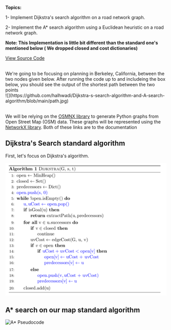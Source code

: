 <b>Topics:</b>

1- Implement Dijkstra&#39;s search algorithm on a road network graph.

2- Implement the A\* search algorithm using a Euclidean heuristic on a road network graph.

<b>Note: This Implementation is little bit different than the standard one&#39;s mentioned below ( We dropped closed and cost dictionaries) </B>

[View Source Code](https://github.com/halhwadi/Dijkstra-s-search-algorithm-and-A-search-algorithm/blob/main/Dijkstra's%20search%20algorithm%20and%20A%20search%20algorithm.ipynb)

<br>
We're going to be focusing on planning in Berkeley, California, between the two nodes given below. After running the code up to and includeing the box below, you should see the output of the shortest path between the two points

<br>
![](https://github.com/halhwadi/Dijkstra-s-search-algorithm-and-A-search-algorithm/blob/main/path.jpg)
<br></br>


We will be relying on the [OSMNX library](https://osmnx.readthedocs.io/en/stable/) to generate Python graphs from Open Street Map (OSM) data. These graphs will be represented using the [NetworkX library](https://networkx.github.io/documentation/stable/). Both of these links are to the documentation

## Dijkstra&#39;s Search standard algorithm

First, let&#39;s focus on Dijkstra&#39;s algorithm.

![Dijkstra&#39;s Pseudocode](dijkstra.png)

## A\* search on our map standard algorithm

![A\* Pseudocode](a\_star.png)
